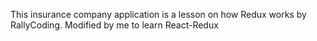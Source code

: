 This insurance company application is a lesson on how Redux works by RallyCoding. Modified by me to learn React-Redux